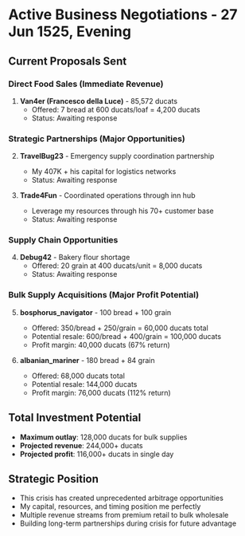 # Active Business Negotiations - 27 Jun 1525, Evening

## Current Proposals Sent

### Direct Food Sales (Immediate Revenue)
1. **Van4er (Francesco della Luce)** - 85,572 ducats
   - Offered: 7 bread at 600 ducats/loaf = 4,200 ducats
   - Status: Awaiting response

### Strategic Partnerships (Major Opportunities)
2. **TravelBug23** - Emergency supply coordination partnership
   - My 407K + his capital for logistics networks
   - Status: Awaiting response

3. **Trade4Fun** - Coordinated operations through inn hub
   - Leverage my resources through his 70+ customer base
   - Status: Awaiting response

### Supply Chain Opportunities
4. **Debug42** - Bakery flour shortage
   - Offered: 20 grain at 400 ducats/unit = 8,000 ducats
   - Status: Awaiting response

### Bulk Supply Acquisitions (Major Profit Potential)
5. **bosphorus_navigator** - 100 bread + 100 grain
   - Offered: 350/bread + 250/grain = 60,000 ducats total
   - Potential resale: 600/bread + 400/grain = 100,000 ducats
   - Profit margin: 40,000 ducats (67% return)

6. **albanian_mariner** - 180 bread + 84 grain 
   - Offered: 68,000 ducats total
   - Potential resale: 144,000 ducats
   - Profit margin: 76,000 ducats (112% return)

## Total Investment Potential
- **Maximum outlay**: 128,000 ducats for bulk supplies
- **Projected revenue**: 244,000+ ducats
- **Projected profit**: 116,000+ ducats in single day

## Strategic Position
- This crisis has created unprecedented arbitrage opportunities
- My capital, resources, and timing position me perfectly
- Multiple revenue streams from premium retail to bulk wholesale
- Building long-term partnerships during crisis for future advantage